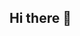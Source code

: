 ## Hi there 👋

<!--
**abdullah-masrur/abdullah-masrur** is a ✨ _special_ ✨ repository because its `README.md` (this file) appears on your GitHub profile.

Here are some ideas to get you started:

- 🔭 I’m currently working on a secret project
- 🌱 I’m currently learning spring boot
- 👯 I’m looking to collaborate on apps
- 🤔 I’m looking for help with spring boot
- 💬 Ask me about life 
- 📫 How to reach me: ...
- 😄 Pronouns: ...
- ⚡ Fun fact: ...
-->
